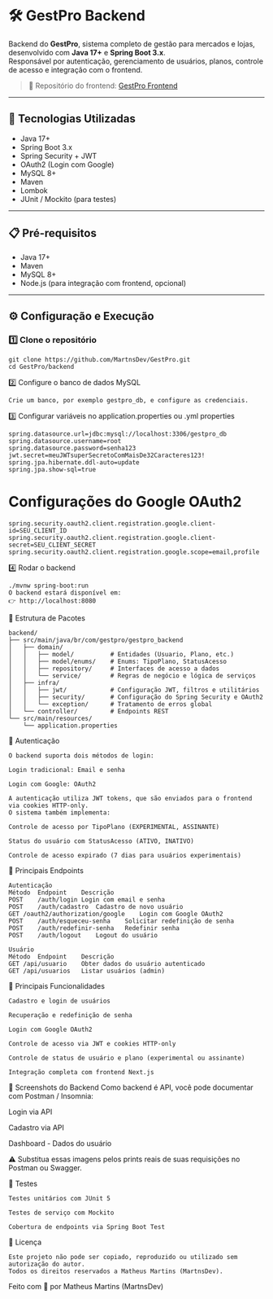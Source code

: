 # 🛠️ GestPro Backend

Backend do **GestPro**, sistema completo de gestão para mercados e lojas, desenvolvido com **Java 17+** e **Spring Boot 3.x**.  
Responsável por autenticação, gerenciamento de usuários, planos, controle de acesso e integração com o frontend.

> 🔗 Repositório do frontend: [GestPro Frontend](https://github.com/MartnsDev/GestPro/tree/71368bf65a66019599829ff285afbe9b40038fad/gestpro-frontEnd)

---

## 🚀 Tecnologias Utilizadas

- Java 17+
- Spring Boot 3.x
- Spring Security + JWT
- OAuth2 (Login com Google)
- MySQL 8+
- Maven
- Lombok
- JUnit / Mockito (para testes)

---

## 📋 Pré-requisitos

- Java 17+
- Maven
- MySQL 8+
- Node.js (para integração com frontend, opcional)

---

## ⚙️ Configuração e Execução

### 1️⃣ Clone o repositório
```
git clone https://github.com/MartnsDev/GestPro.git
cd GestPro/backend
```
2️⃣ Configure o banco de dados MySQL
```
Crie um banco, por exemplo gestpro_db, e configure as credenciais.
```
3️⃣ Configurar variáveis no application.properties ou .yml
properties
```
spring.datasource.url=jdbc:mysql://localhost:3306/gestpro_db
spring.datasource.username=root
spring.datasource.password=senha123
jwt.secret=meuJWTsuperSecretoComMaisDe32Caracteres123!
spring.jpa.hibernate.ddl-auto=update
spring.jpa.show-sql=true
```
# Configurações do Google OAuth2
```
spring.security.oauth2.client.registration.google.client-id=SEU_CLIENT_ID
spring.security.oauth2.client.registration.google.client-secret=SEU_CLIENT_SECRET
spring.security.oauth2.client.registration.google.scope=email,profile
```
4️⃣ Rodar o backend
```
./mvnw spring-boot:run
O backend estará disponível em:
👉 http://localhost:8080
```
📁 Estrutura de Pacotes
```
backend/
├── src/main/java/br/com/gestpro/gestpro_backend
│   ├── domain/
│   │   ├── model/          # Entidades (Usuario, Plano, etc.)
│   │   ├── model/enums/    # Enums: TipoPlano, StatusAcesso
│   │   ├── repository/     # Interfaces de acesso a dados
│   │   └── service/        # Regras de negócio e lógica de serviços
│   ├── infra/
│   │   ├── jwt/            # Configuração JWT, filtros e utilitários
│   │   ├── security/       # Configuração do Spring Security e OAuth2
│   │   └── exception/      # Tratamento de erros global
│   └── controller/         # Endpoints REST
└── src/main/resources/
    └── application.properties
```
🔐 Autenticação
```
O backend suporta dois métodos de login:

Login tradicional: Email e senha

Login com Google: OAuth2

A autenticação utiliza JWT tokens, que são enviados para o frontend via cookies HTTP-only.
O sistema também implementa:

Controle de acesso por TipoPlano (EXPERIMENTAL, ASSINANTE)

Status do usuário com StatusAcesso (ATIVO, INATIVO)

Controle de acesso expirado (7 dias para usuários experimentais)
```
📡 Principais Endpoints
```
Autenticação
Método	Endpoint	Descrição
POST	/auth/login	Login com email e senha
POST	/auth/cadastro	Cadastro de novo usuário
GET	/oauth2/authorization/google	Login com Google OAuth2
POST	/auth/esqueceu-senha	Solicitar redefinição de senha
POST	/auth/redefinir-senha	Redefinir senha
POST	/auth/logout	Logout do usuário

Usuário
Método	Endpoint	Descrição
GET	/api/usuario	Obter dados do usuário autenticado
GET	/api/usuarios	Listar usuários (admin)
```
🎯 Principais Funcionalidades
```
Cadastro e login de usuários

Recuperação e redefinição de senha

Login com Google OAuth2

Controle de acesso via JWT e cookies HTTP-only

Controle de status de usuário e plano (experimental ou assinante)

Integração completa com frontend Next.js
```
📸 Screenshots do Backend
Como backend é API, você pode documentar com Postman / Insomnia:

Login via API

Cadastro via API

Dashboard - Dados do usuário

⚠️ Substitua essas imagens pelos prints reais de suas requisições no Postman ou Swagger.

📝 Testes
```
Testes unitários com JUnit 5

Testes de serviço com Mockito

Cobertura de endpoints via Spring Boot Test
```
📜 Licença
```
Este projeto não pode ser copiado, reproduzido ou utilizado sem autorização do autor.
Todos os direitos reservados a Matheus Martins (MartnsDev).

```


Feito com 💚 por Matheus Martins (MartnsDev)
